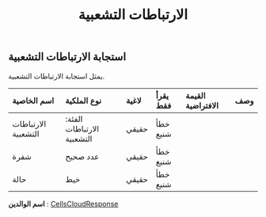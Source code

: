 ﻿---
title: الارتباطات التشعبية
second_title: Aspose.Cells Cloud Documen
type: docs
url: /ar/specification/model/hyperlinksresponse/
description: "Aspose.Cells مواصفات النموذج السحابي: HyperlinksResponse. تعامل بسهولة مع Excel ومستندات جداول البيانات الأخرى التي تحتوي على ميزات مثل الفتح والتوليد والتحرير والتقسيم والدمج والمقارنة والتحويل"
kwords: Excel, Office, جدول البيانات, Cloud REST API, HyperlinksResponse
weight: 50
---
## **استجابة الارتباطات التشعبية**

 يمثل استجابة الارتباطات التشعبية.

| اسم الخاصية| نوع الملكية| لاغية| يقرأ فقط| القيمة الافتراضية| وصف|
|:- |:- |:- |:- |:- |:- |
| الارتباطات التشعبية| الفئة: الارتباطات التشعبية| حقيقي| خطأ شنيع|||
| شفرة| عدد صحيح| حقيقي| خطأ شنيع|||
| حالة| خيط| حقيقي| خطأ شنيع|||

**اسم الوالدين** : [CellsCloudResponse](/specification/model/cellscloudresponse)

